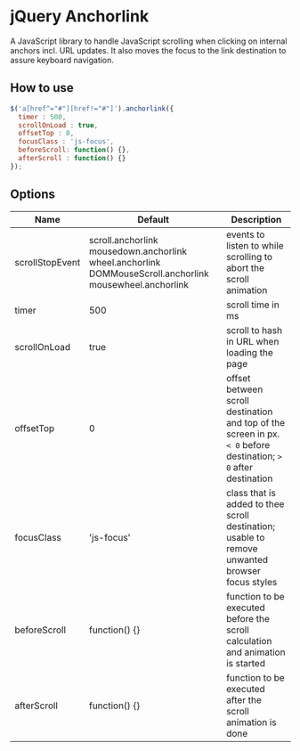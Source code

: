 # jQuery Anchorlink

A JavaScript library to handle JavaScript scrolling when clicking on internal anchors incl. URL updates. It also moves the focus to the link destination to assure keyboard navigation.

## How to use
```javascript
$('a[href^="#"][href!="#"]').anchorlink({
  timer : 500,
  scrollOnLoad : true,
  offsetTop : 0,
  focusClass : 'js-focus',
  beforeScroll: function() {},
  afterScroll : function() {}
});
```

## Options
| Name                | Default        | Description                       |
|---------------------|----------------|-------------------------------------------------------------------------------------------------|
| scrollStopEvent     | scroll.anchorlink mousedown.anchorlink wheel.anchorlink DOMMouseScroll.anchorlink mousewheel.anchorlink            | events to listen to while scrolling to abort the scroll animation               |
| timer               | 500            | scroll time in ms               |
| scrollOnLoad        | true           | scroll to hash in URL when loading the page |
| offsetTop           | 0              | offset between scroll destination and top of the screen in px. `< 0` before destination; `> 0` after destination   |
| focusClass          | 'js-focus'     | class that is added to thee scroll destination; usable to remove unwanted browser focus styles   |
| beforeScroll        | function() {}  | function to be executed before the scroll calculation and animation is started   |
| afterScroll         | function() {}  | function to be executed after the scroll animation is done   |
